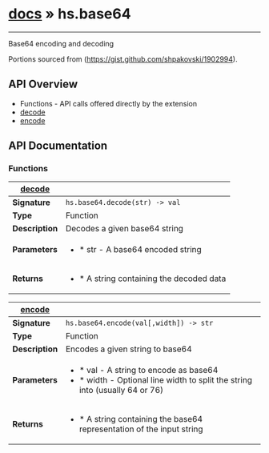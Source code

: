 # [docs](index.md) » hs.base64
---

Base64 encoding and decoding

Portions sourced from (https://gist.github.com/shpakovski/1902994).

## API Overview
* Functions - API calls offered directly by the extension
 * [decode](#decode)
 * [encode](#encode)

## API Documentation

### Functions

| [decode](#decode)         |                                                                                     |
| --------------------------------------------|-------------------------------------------------------------------------------------|
| **Signature**                               | `hs.base64.decode(str) -> val`                                                                    |
| **Type**                                    | Function                                                                     |
| **Description**                             | Decodes a given base64 string                                                                     |
| **Parameters**                              | <ul><li> * str - A base64 encoded string</li></ul> |
| **Returns**                                 | <ul><li> * A string containing the decoded data</li></ul>          |

| [encode](#encode)         |                                                                                     |
| --------------------------------------------|-------------------------------------------------------------------------------------|
| **Signature**                               | `hs.base64.encode(val[,width]) -> str`                                                                    |
| **Type**                                    | Function                                                                     |
| **Description**                             | Encodes a given string to base64                                                                     |
| **Parameters**                              | <ul><li> * val - A string to encode as base64</li><li> * width - Optional line width to split the string into (usually 64 or 76)</li></ul> |
| **Returns**                                 | <ul><li> * A string containing the base64 representation of the input string</li></ul>          |

